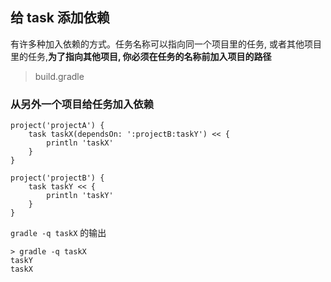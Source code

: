 ## 给 task 添加依赖

有许多种加入依赖的方式。任务名称可以指向同一个项目里的任务, 或者其他项目里的任务,**为了指向其他项目, 你必须在任务的名称前加入项目的路径**

> build.gradle

### 从另外一个项目给任务加入依赖

```
project('projectA') {
    task taskX(dependsOn: ':projectB:taskY') << {
        println 'taskX'
    }
}

project('projectB') {
    task taskY << {
        println 'taskY'
    }
}

```

`gradle -q taskX` 的输出

```
> gradle -q taskX
taskY
taskX

```


